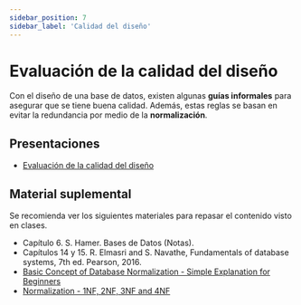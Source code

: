 ```yaml
---
sidebar_position: 7
sidebar_label: 'Calidad del diseño'
---
```


# Evaluación de la calidad del diseño

Con el diseño de una base de datos, existen algunas **guías informales** para asegurar que se tiene buena calidad. Además, estas reglas se basan en evitar la redundancia por medio de la **normalización**.

## Presentaciones

- [Evaluación de la calidad del diseño](https://github.com/sivanahamer/bases-datos/blob/main/06-Calidad/pres/06-quality.pdf)

## Material suplemental

Se recomienda ver los siguientes materiales para repasar el contenido visto en clases.

- Capítulo 6. S. Hamer. Bases de Datos (Notas).
- Capítulos 14 y 15. R. Elmasri and S. Navathe, Fundamentals of database systems, 7th ed. Pearson, 2016.
- [Basic Concept of Database Normalization - Simple Explanation for Beginners](https://www.youtube.com/watch?v=xoTyrdT9SZI)
- [Normalization - 1NF, 2NF, 3NF and 4NF](https://www.youtube.com/watch?v=UrYLYV7WSHM)
